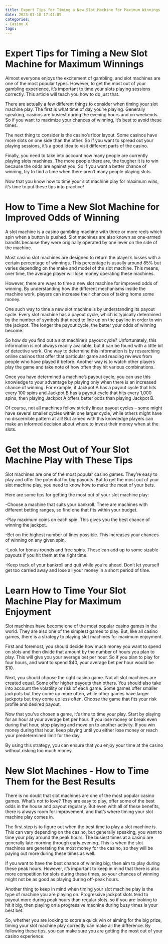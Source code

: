 ```yaml
---
title: Expert Tips for Timing a New Slot Machine for Maximum Winnings 
date: 2023-01-18 17:41:09
categories:
- Casino X
tags:
---
```



#  Expert Tips for Timing a New Slot Machine for Maximum Winnings 

Almost everyone enjoys the excitement of gambling, and slot machines are one of the most popular types. However, to get the most out of your gambling experience, it’s important to time your slots playing sessions correctly. This article will teach you how to do just that.

There are actually a few different things to consider when timing your slot machine play. The first is what time of day you’re playing. Generally speaking, casinos are busiest during the evening hours and on weekends. So if you want to maximize your chances of winning, it’s best to avoid these times.

The next thing to consider is the casino’s floor layout. Some casinos have more slots on one side than the other. So if you want to spread out your playing sessions, it’s a good idea to visit different parts of the casino.

Finally, you need to take into account how many people are currently playing slots machines. The more people there are, the tougher it is to win because the odds are against you. So if you want a better chance of winning, try to find a time when there aren’t many people playing slots.

Now that you know how to time your slot machine play for maximum wins, it’s time to put these tips into practice!

#  How to Time a New Slot Machine for Improved Odds of Winning 

A slot machine is a casino gambling machine with three or more reels which spin when a button is pushed. Slot machines are also known as one-armed bandits because they were originally operated by one lever on the side of the machine.

Most casino slot machines are designed to return the player’s losses with a certain percentage of winnings. This percentage is usually around 85% but varies depending on the make and model of the slot machine. This means, over time, the average player will lose money operating these machines. 

However, there are ways to time a new slot machine for improved odds of winning. By understanding how the different mechanisms inside the machine work, players can increase their chances of taking home some money.

One such way to time a new slot machine is by understanding its payout cycle. Every slot machine has a payout cycle, which is typically determined by the number of symbols that need to line up on the payline in order to win the jackpot. The longer the payout cycle, the better your odds of winning become. 

So how do you find out a slot machine’s payout cycle? Unfortunately, this information is not always readily available, but it can be found with a little bit of detective work. One way to determine this information is by researching online casinos that offer that particular game and reading reviews from people who have played it before. Another way is to watch other players play the game and take note of how often they hit various combinations. 

Once you have determined a machine’s payout cycle, you can use this knowledge to your advantage by playing only when there is an increased chance of winning. For example, if Jackpot A has a payout cycle that hits every 100 spins and Jackpot B has a payout cycle that hits every 1,000 spins, then playing Jackpot A offers better odds than playing Jackpot B. 

Of course, not all machines follow strictly linear payout cycles – some might have several smaller cycles within one larger cycle, while others might have no discernible pattern at all! But armed with this knowledge players can make an informed decision about where to invest their money when at the slots.

#  Get the Most Out of Your Slot Machine Play with These Tips 

Slot machines are one of the most popular casino games. They’re easy to play and offer the potential for big payouts. But to get the most out of your slot machine play, you need to know how to make the most of your bets.

Here are some tips for getting the most out of your slot machine play:

-Choose a machine that suits your bankroll. There are machines with different betting ranges, so find one that fits within your budget.

-Play maximum coins on each spin. This gives you the best chance of winning the jackpot.

-Bet on the highest number of lines possible. This increases your chances of winning on any given spin.

-Look for bonus rounds and free spins. These can add up to some sizable payouts if you hit them at the right time.

-Keep track of your bankroll and quit while you’re ahead. Don’t let yourself get too carried away and lose all your money in a short period of time.

#  Learn How to Time Your Slot Machine Play for Maximum Enjoyment 

Slot machines have become one of the most popular casino games in the world. They are also one of the simplest games to play. But, like all casino games, there is a strategy to playing slot machines for maximum enjoyment.

First and foremost, you should decide how much money you want to spend on slots and then divide that amount by the number of hours you plan to play. This will give you your average bet per hour. So if you plan to play for four hours, and want to spend $40, your average bet per hour would be $10.

Next, you should choose the right casino game. Not all slot machines are created equal. Some offer higher payouts than others. You should also take into account the volatility or risk of each game. Some games offer smaller jackpots but they come up more often, while other games have larger jackpots but they come up less often. Choose the game that fits your risk profile and desired payout.

Now that you’ve chosen a game, it’s time to time your play. Start by playing for an hour at your average bet per hour. If you lose money or break even during that hour, stop playing and move on to another activity. If you win money during that hour, keep playing until you either lose money or reach your predetermined limit for the day.

By using this strategy, you can ensure that you enjoy your time at the casino without risking too much money.

#  New Slot Machines - How to Time Them for the Best Results

There is no doubt that slot machines are one of the most popular casino games. What’s not to love? They are easy to play, offer some of the best odds in the house and payout regularly. But even with all of these benefits, there is always room for improvement, and that’s where timing your slot machine play comes in.

The first step is to figure out when the best time to play a slot machine is. This can vary depending on the casino, but generally speaking, you want to time your play around the peak hours. The busiest times at a casino are generally late morning through early evening. This is when the slot machines are generating the most money for the casino, so they will be paying out more during these times as well.

If you want to have the best chance of winning big, then aim to play during these peak hours. However, it’s important to keep in mind that there is also more competition for slots during these times, so your chances of winning might not be as good as playing during off-peak hours.

Another thing to keep in mind when timing your slot machine play is the type of machine you are playing on. Progressive jackpot slots tend to payout more during peak hours than regular slots, so if you are looking to hit it big, then playing on a progressive machine during busy times is your best bet.

So, whether you are looking to score a quick win or aiming for the big prize, timing your slot machine play correctly can make all the difference. By following these tips, you can make sure you are getting the most out of your casino experience.